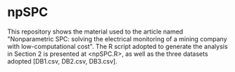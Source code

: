 # npSPC

This repository shows the material used to the article named "Nonparametric SPC: solving the electrical monitoring of a mining company with low-computational cost". The R script adopted to generate the analysis in Section 2 is presented at <npSPC.R>, as well as the three datasets adopted \[DB1.csv, DB2.csv, DB3.csv\].
